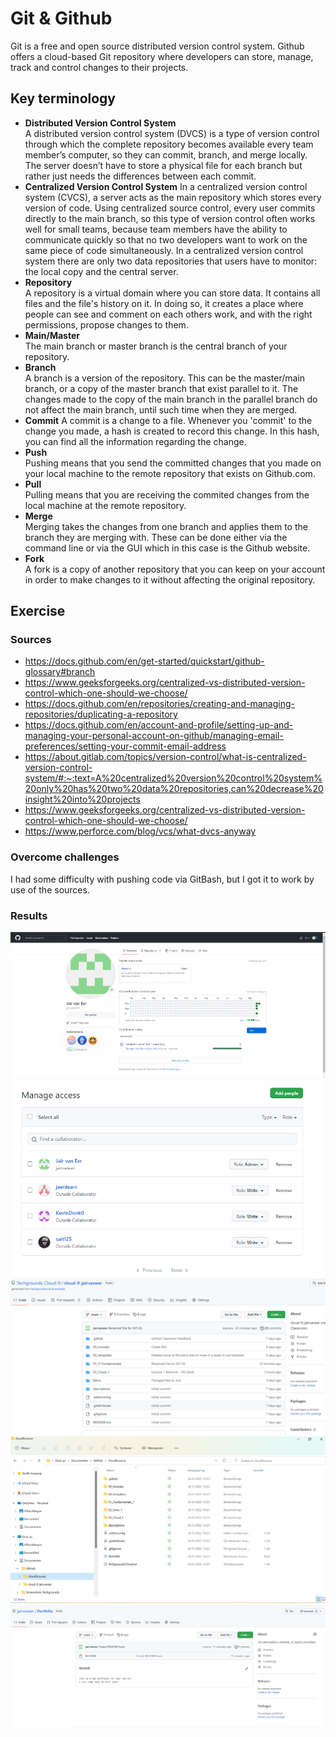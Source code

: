 # Git & Github
Git is a free and open source distributed version control system. Github offers a cloud-based Git repository where developers can store, manage, track and control changes to their projects.
## Key terminology
- **Distributed Version Control System**  
A distributed version control system (DVCS) is a type of version control through which the complete repository becomes available every team member’s computer, so they can commit, branch, and merge locally. The server doesn’t have to store a physical file for each branch but rather just needs the differences between each commit.
- **Centralized Version Control System**
In a centralized version control system (CVCS), a server acts as the main repository which stores every version of code. Using centralized source control, every user commits directly to the main branch, so this type of version control often works well for small teams, because team members have the ability to communicate quickly so that no two developers want to work on the same piece of code simultaneously. In a centralized version control system there are only two data repositories that users have to monitor: the local copy and the central server.
- **Repository**  
A repository is a virtual domain where you can store data. It contains all files and the file's history on it. In doing so, it creates a place where people can see and comment on each others work, and with the right permissions, propose changes to them.
- **Main/Master**  
The main branch or master branch is the central branch of your repository. 
- **Branch**  
A branch is a version of the repository. This can be the master/main branch, or a copy of the master branch that exist parallel to it. The changes made to the copy of the main branch in the parallel branch do not affect the main branch, until such time when they are merged.
- **Commit** 
A commit is a change to a file. Whenever you 'commit' to the change you made, a hash is created to record this change. In this hash,  you can find all the information regarding the change. 
- **Push**  
Pushing means that you send the committed changes that you made on your local machine to the remote repository that exists on Github.com.
- **Pull**  
Pulling means that you are receiving the commited changes from the local machine at the remote repository.
- **Merge**  
Merging takes the changes from one branch and applies them to the branch they are merging with. These can be done either via the command line or via the GUI which in this case is the Github website.
- **Fork**  
A fork is a copy of another repository that you can keep on your account in order to make changes to it without affecting the original repository.


## Exercise
### Sources  
- https://docs.github.com/en/get-started/quickstart/github-glossary#branch  
- https://www.geeksforgeeks.org/centralized-vs-distributed-version-control-which-one-should-we-choose/   
- https://docs.github.com/en/repositories/creating-and-managing-repositories/duplicating-a-repository  
- https://docs.github.com/en/account-and-profile/setting-up-and-managing-your-personal-account-on-github/managing-email-preferences/setting-your-commit-email-address
- https://about.gitlab.com/topics/version-control/what-is-centralized-version-control-system/#:~:text=A%20centralized%20version%20control%20system%20only%20has%20two%20data%20repositories,can%20decrease%20insight%20into%20projects  
- https://www.geeksforgeeks.org/centralized-vs-distributed-version-control-which-one-should-we-choose/
- https://www.perforce.com/blog/vcs/what-dvcs-anyway

### Overcome challenges
I had some difficulty with pushing code via GitBash, but I got it to work by use of the sources.

### Results
![Github Repository Made](https://github.com/Techgrounds-Cloud-9/cloud-9-jairvaneer/blob/84c48204dab6c201d0e90d3c211fde3c7e7dc2fd/00_includes/Sprint%201/Screenshots%20Git/GIT-01%20-%20Git%20&%20Github/GIT-01%20Exercise%20%201%20-%20%231%20&%202_Account.png)
![Permissions given to teammates](https://github.com/Techgrounds-Cloud-9/cloud-9-jairvaneer/blob/84c48204dab6c201d0e90d3c211fde3c7e7dc2fd/00_includes/Sprint%201/Screenshots%20Git/GIT-01%20-%20Git%20&%20Github/GIT-01%20Exercise%201%20-%20%233_Permissions.png) 
![Code pushed to repository](https://github.com/Techgrounds-Cloud-9/cloud-9-jairvaneer/blob/84c48204dab6c201d0e90d3c211fde3c7e7dc2fd/00_includes/Sprint%201/Screenshots%20Git/GIT-01%20-%20Git%20&%20Github/GIT-01%20Exercise%201%20-%20%234_Push.png)  
![Cloned Jeena's Repository](https://github.com/Techgrounds-Cloud-9/cloud-9-jairvaneer/blob/84c48204dab6c201d0e90d3c211fde3c7e7dc2fd/00_includes/Sprint%201/Screenshots%20Git/GIT-01%20-%20Git%20&%20Github/GIT-01%20Exercise%201%20-%20%235_Clone_Jeena.png)  
![Created a new repository for a portfolio](https://github.com/Techgrounds-Cloud-9/cloud-9-jairvaneer/blob/84c48204dab6c201d0e90d3c211fde3c7e7dc2fd/00_includes/Sprint%201/Screenshots%20Git/GIT-01%20-%20Git%20&%20Github/GIT-01%20Exercise%202%20-%20%231%20&%202_Portfolio.png)